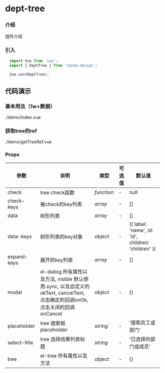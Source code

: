 # dept-tree

### 介绍

组件介绍

### 引入

```js
  import Vue from 'vue';
  import { DeptTree } from 'tanma-design';
  
  Vue.use(DeptTree);
```

## 代码演示

### 基本用法（1w+数据）

<demo-code>./demo/index.vue</demo-code>

### 获取tree的ref

<demo-code>./demo/getTreeRef.vue</demo-code>

### Props

参数 | 说明 | 类型 | 可选值 | 默认值 
-- | -- | -- | -- | --
check | tree check函数 | _function_ | - | null
check-keys | 被check的key列表 | _array_ | - | []
data | 树形列表 | _array_ | - | []
data-keys | 树形列表的key对象 | _object_ | - | ({ label: 'name', id: 'id', children: 'children' })
expand-keys | 展开的key列表 | _array_ | - | []
modal | el-dialog 所有属性以及方法, visible 默认使用.sync, 以及自定义的okText, cancelText, 点击确定的回调onOk, 点击关闭的回调onCancel | _object_ | - | {}
placeholder | tree 搜索框placeholder | _string_ | - | '搜索员工或部门'
select-title | tree 选择结果列表标题 | _string_ | - | '已选择的部门或成员'
tree | el-tree 所有属性以及方法 | _object_ | - | {}
